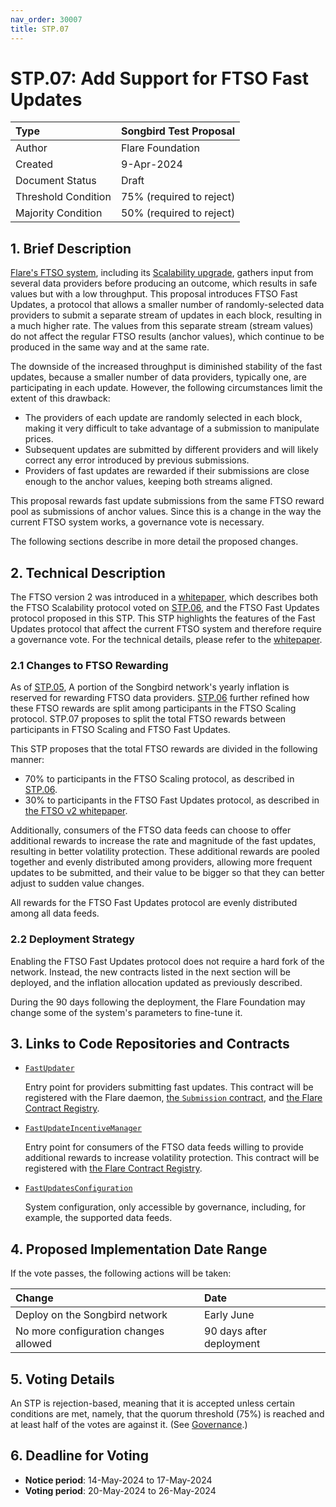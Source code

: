```yaml
---
nav_order: 30007
title: STP.07
---
```


# STP.07: Add Support for FTSO Fast Updates

| Type                | Songbird Test Proposal   |
| :------------------ | :----------------------- |
| Author              | Flare Foundation         |
| Created             | 9-Apr-2024               |
| Document Status     | Draft                    |
| Threshold Condition | 75% (required to reject) |
| Majority Condition  | 50% (required to reject) |

## 1. Brief Description

[Flare's FTSO system](https://docs.flare.network/tech/ftso), including its [Scalability upgrade](./STP_6.md), gathers input from several data providers before producing an outcome, which results in safe values but with a low throughput.
This proposal introduces FTSO Fast Updates, a protocol that allows a smaller number of randomly-selected data providers to submit a separate stream of updates in each block, resulting in a much higher rate.
The values from this separate stream (stream values) do not affect the regular FTSO results (anchor values), which continue to be produced in the same way and at the same rate.

The downside of the increased throughput is diminished stability of the fast updates, because a smaller number of data providers, typically one, are participating in each update.
However, the following circumstances limit the extent of this drawback:

* The providers of each update are randomly selected in each block, making it very difficult to take advantage of a submission to manipulate prices.
* Subsequent updates are submitted by different providers and will likely correct any error introduced by previous submissions.
* Providers of fast updates are rewarded if their submissions are close enough to the anchor values, keeping both streams aligned.

This proposal rewards fast update submissions from the same FTSO reward pool as submissions of anchor values.
Since this is a change in the way the current FTSO system works, a governance vote is necessary.

The following sections describe in more detail the proposed changes.

## 2. Technical Description

The FTSO version 2 was introduced in a [whitepaper](https://flare.network/wp-content/uploads/FTSOv2.pdf), which describes both the FTSO Scalability protocol voted on [STP.06](./STP_6.md), and the FTSO Fast Updates protocol proposed in this STP.
This STP highlights the features of the Fast Updates protocol that affect the current FTSO system and therefore require a governance vote.
For the technical details, please refer to the [whitepaper](https://flare.network/wp-content/uploads/FTSOv2.pdf).

### 2.1 Changes to FTSO Rewarding

As of [STP.05](./STP_5.md), A portion of the Songbird network's yearly inflation is reserved for rewarding FTSO data providers.
[STP.06](./STP_6.md) further refined how these FTSO rewards are split among participants in the FTSO Scaling protocol.
STP.07 proposes to split the total FTSO rewards between participants in FTSO Scaling and FTSO Fast Updates.

This STP proposes that the total FTSO rewards are divided in the following manner:

* 70% to participants in the FTSO Scaling protocol, as described in [STP.06](./STP_6.md).
* 30% to participants in the FTSO Fast Updates protocol, as described in [the FTSO v2 whitepaper](https://flare.network/wp-content/uploads/FTSOv2.pdf).

Additionally, consumers of the FTSO data feeds can choose to offer additional rewards to increase the rate and magnitude of the fast updates, resulting in better volatility protection.
These additional rewards are pooled together and evenly distributed among providers, allowing more frequent updates to be submitted, and their value to be bigger so that they can better adjust to sudden value changes.

All rewards for the FTSO Fast Updates protocol are evenly distributed among all data feeds.

### 2.2 Deployment Strategy

Enabling the FTSO Fast Updates protocol does not require a hard fork of the network.
Instead, the new contracts listed in the next section will be deployed, and the inflation allocation updated as previously described.

During the 90 days following the deployment, the Flare Foundation may change some of the system's parameters to fine-tune it.

## 3. Links to Code Repositories and Contracts

* [`FastUpdater`](https://github.com/flare-foundation/flare-smart-contracts-v2/tree/main/contracts/fastUpdates/implementation/FastUpdater.sol?ref_type=heads)

    Entry point for providers submitting fast updates.
    This contract will be registered with the Flare daemon, [the `Submission` contract](./FIP_6.md#211-the-submission-contract), and [the Flare Contract Registry](https://docs.flare.network/dev/getting-started/contract-addresses/#retrieval-from-blockchain).

* [`FastUpdateIncentiveManager`](https://github.com/flare-foundation/flare-smart-contracts-v2/tree/main/contracts/fastUpdates/implementation/FastUpdateIncentiveManager.sol?ref_type=heads)

    Entry point for consumers of the FTSO data feeds willing to provide additional rewards to increase volatility protection.
    This contract will be registered with [the Flare Contract Registry](https://docs.flare.network/dev/getting-started/contract-addresses/#retrieval-from-blockchain).

* [`FastUpdatesConfiguration`](https://github.com/flare-foundation/flare-smart-contracts-v2/tree/main/contracts/fastUpdates/implementation/FastUpdatesConfiguration.sol?ref_type=heads)

    System configuration, only accessible by governance, including, for example, the supported data feeds.

## 4. Proposed Implementation Date Range

If the vote passes, the following actions will be taken:

| Change                                | Date                     |
| :------------------------------------ | :----------------------- |
| Deploy on the Songbird network        | Early June               |
| No more configuration changes allowed | 90 days after deployment |

## 5. Voting Details

An STP is rejection-based, meaning that it is accepted unless certain conditions are met, namely, that the quorum threshold (75%) is reached and at least half of the votes are against it. (See [Governance](https://docs.flare.network/tech/governance/#stps).)

## 6. Deadline for Voting

* **Notice period**: 14-May-2024 to 17-May-2024
* **Voting period**: 20-May-2024 to 26-May-2024
